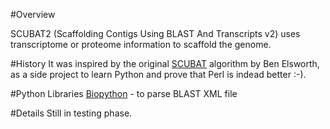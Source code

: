 #Overview

SCUBAT2 (Scaffolding Contigs Using BLAST And Transcripts v2) uses transcriptome or proteome information to scaffold the genome. 

#History
It was inspired by the original [SCUBAT](https://github.com/elswob/SCUBAT/) algorithm by Ben Elsworth, as a side project to learn Python and prove that Perl is indead better :-).

#Python Libraries 
[Biopython](http://biopython.org/wiki/Main_Page) - to parse BLAST XML file

#Details
Still in testing phase.